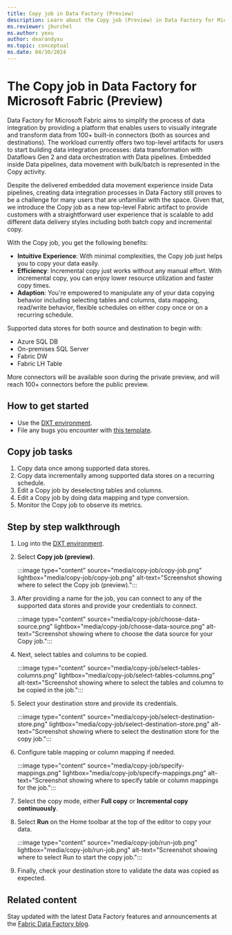 ```yaml
---
title: Copy job in Data Factory (Preview)
description: Learn about the Copy job (Preview) in Data Factory for Microsoft Fabric.
ms.reviewer: jburchel
ms.author: yexu
author: dearandyxu
ms.topic: conceptual
ms.date: 04/30/2024
---
```


# The Copy job in Data Factory for Microsoft Fabric (Preview)

Data Factory for Microsoft Fabric aims to simplify the process of data integration by providing a platform that enables users to visually integrate and transform data from 100+ built-in connectors (both as sources and destinations). The workload currently offers two top-level artifacts for users to start building data integration processes: data transformation with Dataflows Gen 2 and data orchestration with Data pipelines. Embedded inside Data pipelines, data movement with bulk/batch is represented in the Copy activity.

Despite the delivered embedded data movement experience inside Data pipelines, creating data integration processes in Data Factory still proves to be a challenge for many users that are unfamiliar with the space. Given that, we introduce the Copy job as a new top-level Fabric artifact to provide customers with a straightforward user experience that is scalable to add different data delivery styles including both batch copy and incremental copy.

With the Copy job, you get the following benefits:

- **Intuitive Experience**: With minimal complexities, the Copy job just helps you to copy your data easily.
- **Efficiency**: Incremental copy just works without any manual effort. With incremental copy, you can enjoy lower resource utilization and faster copy times.  
- **Adaption**: You're empowered to manipulate any of your data copying behavior including selecting tables and columns, data mapping, read/write behavior, flexible schedules on either copy once or on a recurring schedule.  

Supported data stores for both source and destination to begin with:  

- Azure SQL DB  
- On-premises SQL Server
- Fabric DW  
- Fabric LH Table  

More connectors will be available soon during the private preview, and will reach 100+ connectors before the public preview.

## How to get started

- Use the [DXT environment](https://dxt.powerbi.com).
- File any bugs you encounter with [this template](https://msdata.visualstudio.com/13ee5071-298b-4fbc-863a-5ffe8c09e915/_workitems/create/Bug?templateId=3779c4dc-3115-45e8-a8e9-6247200d0c71&ownerId=733fcf84-c496-4683-bd7a-434f75370756).

## Copy job tasks

1. Copy data once among supported data stores.
1. Copy data incrementally among supported data stores on a recurring schedule.
1. Edit a Copy job by deselecting tables and columns.
1. Edit a Copy job by doing data mapping and type conversion.
1. Monitor the Copy job to observe its metrics.

## Step by step walkthrough

1. Log into the [DXT environment](https://dxt.powerbi.com).
1. Select **Copy job (preview)**.

   :::image type="content" source="media/copy-job/copy-job.png" lightbox="media/copy-job/copy-job.png" alt-text="Screenshot showing where to select the Copy job (preview).":::

1. After providing a name for the job, you can connect to any of the supported data stores and provide your credentials to connect.

   :::image type="content" source="media/copy-job/choose-data-source.png" lightbox="media/copy-job/choose-data-source.png" alt-text="Screenshot showing where to choose the data source for your Copy job.":::

1. Next, select tables and columns to be copied.

   :::image type="content" source="media/copy-job/select-tables-columns.png" lightbox="media/copy-job/select-tables-columns.png" alt-text="Screenshot showing where to select the tables and columns to be copied in the job.":::

1. Select your destination store and provide its credentials.

   :::image type="content" source="media/copy-job/select-destination-store.png" lightbox="media/copy-job/select-destination-store.png" alt-text="Screenshot showing where to select the destination store for the copy job.":::

1. Configure table mapping or column mapping if needed.

   :::image type="content" source="media/copy-job/specify-mappings.png" lightbox="media/copy-job/specify-mappings.png" alt-text="Screenshot showing where to specify table or column mappings for the job.":::

1. Select the copy mode, either **Full copy** or **Incremental copy continuously**.

1. Select **Run** on the Home toolbar at the top of the editor to copy your data.

   :::image type="content" source="media/copy-job/run-job.png" lightbox="media/copy-job/run-job.png" alt-text="Screenshot showing where to select Run to start the copy job.":::

1. Finally, check your destination store to validate the data was copied as expected.

## Related content

Stay updated with the latest Data Factory features and announcements at the [Fabric Data Factory blog](https://blog.fabric.microsoft.com/en-us/blog/category/data-factory).
